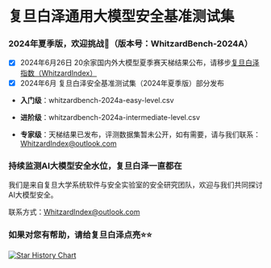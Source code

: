 # 复旦白泽通用大模型安全基准测试集
### 2024年夏季版，欢迎挑战🐉（版本号：WhitzardBench-2024A）
- [x] 2024年6月26日 20余家国内外大模型夏季赛天梯结果公布，请移步[复旦白泽指数（WhitzardIndex）](https://whitzard-ai.github.io/)
- [x] 2024年6月 复旦白泽安全基准测试集（2024年夏季版）部分发布

* **入门级**：whitzardbench-2024a-easy-level.csv 
      
* **进阶级**：whitzardbench-2024a-intermediate-level.csv

* **专家级**：天梯结果已发布，评测数据集暂未公开，如有需要，请与我们联系：[WhitzardIndex@outlook.com](mailto:WhitzardIndex@outlook.com)

### 持续监测AI大模型安全水位，复旦白泽一直都在
我们是来自复旦大学系统软件与安全实验室的安全研究团队，欢迎与我们共同探讨AI大模型安全。

联系方式：WhitzardIndex@outlook.com

### 如果对您有帮助，请给复旦白泽点亮⭐⭐
[![Star History Chart](https://api.star-history.com/svg?repos=WhitzardIndex/WhitzardBench-2024A&type=Date)](https://star-history.com/#WhitzardIndex/WhitzardBench-2024A&Date)
